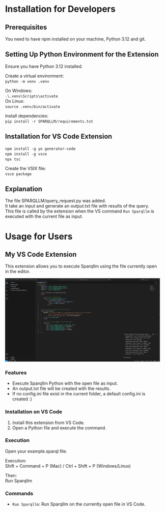 # Installation for Developers

## Prerequisites
You need to have npm installed on your machine, Python 3.12 and git.

## Setting Up Python Environment for the Extension

Ensure you have Python 3.12 installed.

Create a virtual environment: \
`python -m venv .venv`

On Windows: \
`.\.venv\Scripts\activate` \
On Linux: \
`source .venv/bin/activate`

Install dependencies: \
`pip install -r SPARQLLM/requirements.txt`

## Installation for VS Code Extension

`npm install -g yo generator-code` \
`npm install -g vsce` \
`npx tsc`

Create the VSIX file: \
`vsce package`

## Explanation

The file SPARQLLM/query_request.py was added. \
It take an input and generate an output.txt file with results of the query. \
This file is called by the extension when the VS command `Run Sparqllm` is executed with the current file as input.

# Usage for Users

## My VS Code Extension

This extension allows you to execute Sparqllm using the file currently open in the editor.

![Sparqllm in vs code](vs_code.png)

### Features

- Execute Sparqllm Python with the open file as input.
- An output.txt file will be created with the results.
- If no config.ini file exist in the current folder, a default config.ini is created :)

### Installation on VS Code

1. Install this extension from VS Code.
2. Open a Python file and execute the command.

### Execution

Open your example.sparql file.

Execution: \
Shift + Command + P (Mac) / Ctrl + Shift + P (Windows/Linux)

Then: \
Run Sparqllm

### Commands

- `Run Sparqllm`: Run Sparqllm on the currently open file in VS Code.
